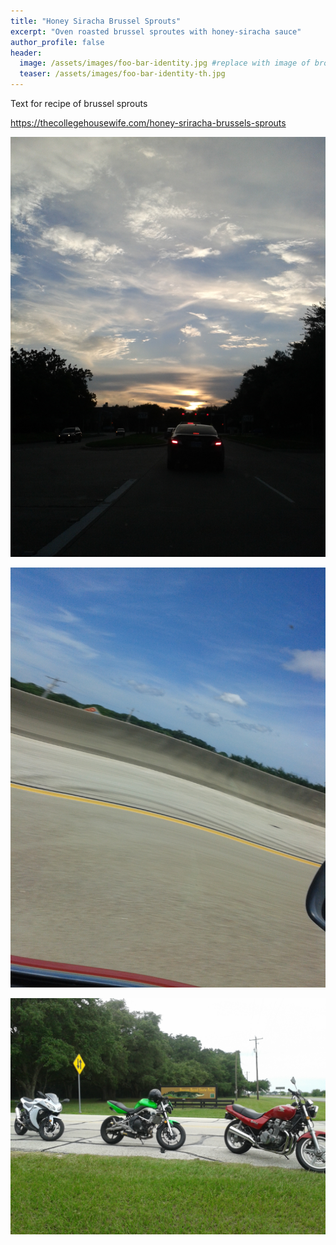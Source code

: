```yaml
---
title: "Honey Siracha Brussel Sprouts"
excerpt: "Oven roasted brussel sproutes with honey-siracha sauce"
author_profile: false
header:
  image: /assets/images/foo-bar-identity.jpg #replace with image of brownies
  teaser: /assets/images/foo-bar-identity-th.jpg
---
```


Text for recipe of brussel sprouts

https://thecollegehousewife.com/honey-sriracha-brussels-sprouts

![](/assets/Honey-Siracha-Brussel-Sprouts/Honey-Siracha-Brussel-Sprouts-image-1.jpg)

![](assets/Honey-Siracha-Brussel-Sprouts/Honey-Siracha-Brussel-Sprouts-image-2.jpg)

![](assets/Honey-Siracha-Brussel-Sprouts/Honey-Siracha-Brussel-Sprouts-image-3.jpg)